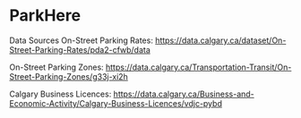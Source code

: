 # ParkHere

Data Sources
On-Street Parking Rates: https://data.calgary.ca/dataset/On-Street-Parking-Rates/pda2-cfwb/data

On-Street Parking Zones: https://data.calgary.ca/Transportation-Transit/On-Street-Parking-Zones/g33j-xi2h

Calgary Business Licences: https://data.calgary.ca/Business-and-Economic-Activity/Calgary-Business-Licences/vdjc-pybd
